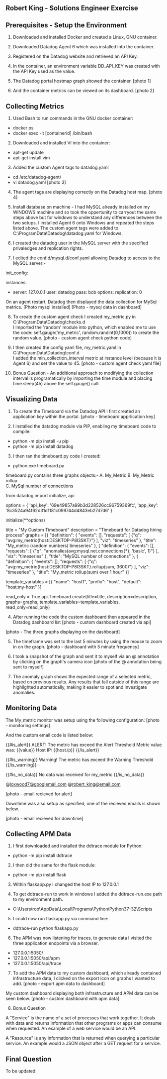 ## Robert King - Solutions Engineer Exercise

## Prerequisites - Setup the Environment

1. Downloaded and installed Docker and created a Linux, GNU container.

2. Downloaded Datadog Agent 6 which was installed into the container.

3. Registered on the Datadog website and retrieved an API Key.

4. In the container, an environment variable DD_API_KEY was created with the API Key used as the value. 

5. The Datadog portal hostmap graph showed the container.
[photo 1]

6. And the container metrics can be viewed on its dashboard.
[photo 2]


## Collecting Metrics

1. Used Bash to run commands in the GNU docker container:
- docker ps
- docker exec -it [containerid] /bin/bash

2. Downloaded and installed VI into the container:
- apt-get update
- apt-get install vim

3. Added the custom Agent tags to datadog.yaml
- cd /etc/datadog-agent/
- vi datadog.yaml
[photo 3]

4. The agent tags are displaying correctly on the Datadog host map.
[photo 4]

5. Install database on machine - I had MySQL already installed on my WINDOWS machine and so took the oppertunity to carryout the same steps above but for windows to understand any differences between the two setups.  I installed Agent 6 onto Windows and repeated the  steps listed above.  The custom agent tags were added to C:\ProgramData\Datadog\datadog.yaml for Windows.

6. I created the datadog user in the MySQL server with the specified privaledges and replication rights.

7. I edited the conf.d/mysql.d/conf.yaml allowing Datadog to access to the MySQL server:-

init_config:

instances:
  - server: 127.0.0.1
    user: datadog
    pass: bob
    options:
      replication: 0 
          
On an agent restart, Datadog then displayed the data collection for MySql metrics.
[Photo mysql installed]
[Photo - mysql data in dashboard]

8. To create the custom agent check I created my_metric.py in C:\ProgramData\Datadog\checks.d\
I imported the 'random' module into python, which enabled me to use the code: self.gauge('my_metric', random.randint(0,1000)) to create the random value.
[photo - custom agent check python code]

9. I then created the config yaml file, my_metric.yaml in C:\ProgramData\Datadog\conf.d\
I added the min_collection_interval metric at instance level (because it is Agent 6) and set the value to 45. 
[photo - custom agent check yaml file]

10. Bonus Question - An additional approach to modifying the collection interval is programatically by importing the time module and placing time.sleep(45) above the self.gauge() call.


## Visualizing Data

1. To create the Timeboard via the Datadog API I first created an application key within the portal.
[photo - timeboard apprlication key]

2. I installed the datadog module via PIP, enabling my timeboard code to compile:
- python -m pip install -u pip
- python -m pip install datadog

3. I then ran the timeboard.py code I created:
- python.exe timeboard.py

timeboard.py contains three graphs objects:- 
A. My_Metric
B. My_Metric rollup  
C. MySql number of connections

from datadog import initialize, api

options = {
    'api_key': '69e49857a99b3d228526cc96759369fc',
    'app_key': '8c3524a94f62d31d1181c099744d4843eb27d7d6'
}

initialize(**options)

title = "My Custom Timeboard"
description = "Timeboard for Datadog hiring process"
graphs = [{
    "definition": {
        "events": [],
        "requests": [
			{"q": "avg:my_metric{host:DESKTOP-P8I3SKT}"}
        ],
        "viz": "timeseries"
    },
    "title": "My_metric (random numbers) timeseries"
},
{
    "definition": {
        "events": [],
        "requests": [
			{"q": "anomalies(avg:mysql.net.connections{*}, 'basic', 1)"}
        ],
        "viz": "timeseries"
    },
    "title": "MySQL number of connections"
},
{
    "definition": {
        "events": [],
        "requests": [
			{"q": "avg:my_metric{host:DESKTOP-P8I3SKT}.rollup(sum, 3600)"}
        ],
        "viz": "timeseries"
    },
    "title": "My_metric rollup(sum) over 1 hour"
}]

template_variables = [{
    "name": "host1",
    "prefix": "host",
    "default": "host:my-host"
}]

read_only = True
api.Timeboard.create(title=title,
                     description=description,
                     graphs=graphs,
                     template_variables=template_variables,
                     read_only=read_only)


4. After running the code the custom dashboard then appeared in the Datadog dashboard list
[photo - custom dashboard created via api]

[photo - The three graphs displaying on the dashboard]

5. The timeframe was set to the last 5 minutes by using the mouse to zoom in on the graph.
[photo - dashboard with 5 minute frequency]

6. I took a snapshot of the graph and sent it to myself via an @ annotation by clicking on the graph's camera icon
[photo of the @ annotation being sent to myself]

7. The anomaly graph shows the expected range of a selected metric, based on previous results. Any results that fall outside of this range are highlighted automatically, making it easier to spot and investigate anomalies.
            

## Monitoring Data

The My_metric monitor was setup using the following configuration:
[photo - monitoring settings]

And the custom email code is listed below:

{{#is_alert}}
ALERT! The metric has exceed the Alert Threshold
Metric value was: {{value}} 
Host IP: {{host.ip}}
{{/is_alert}}

{{#is_warning}}
Warning! The metric has exceed the Warning Threshold
{{/is_warning}}

{{#is_no_data}}
No data was received for my_metric
{{/is_no_data}} 

@loxwood7@googlemail.com @robert_king@email.com

[photo - email recieved for alert]

Downtime was also setup as specified, one of the recieved emails is shown below.

[photo - email recieved for downtime]


## Collecting APM Data

1. I first downloaded and installed the ddtrace module for Python:
- python -m pip install ddtrace

2. I then did the same for the flask module:
- python -m pip install flask

3. Within flaskapp.py I changed the host IP to 127.0.0.1

4. To get ddtrace-run to work in windows I added the ddtrace-run.exe path to my environment path.
- C:\Users\rob\AppData\Local\Programs\Python\Python37-32\Scripts

5. I could now run flaskapp.py via command line:
- ddtrace-run python flaskapp.py

6. The APM was now listening for traces, to generate data I visited the three application endpoints via a browser.
- 127.0.0.1:5050/
- 127.0.0.1:5050/api/apm
- 127.0.0.1:5050/api/trace

7. To add the APM data to my custom dashboard, which already contained infrastructure data, I clicked on the export icon on graphs I wanted to add.
[photo - export apm data to dashboard]

My custom dashboard displaying both infrastructure and APM data can be seen below.
[photo - custom dashboard with apm data]

8. Bonus Question

A "Service" is the name of a set of processes that work together. It deals with data and returns information that other programs or apps can consume when requested. An example of a web service would be an API.

A "Resource" is any information that is returned when querying a particular service. An example would a JSON object after a GET request for a service.

## Final Question 

To be updated.
